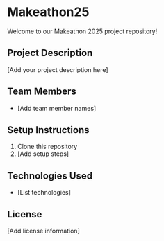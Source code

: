 # Makeathon25

Welcome to our Makeathon 2025 project repository!

## Project Description
[Add your project description here]

## Team Members
- [Add team member names]

## Setup Instructions
1. Clone this repository
2. [Add setup steps]

## Technologies Used
- [List technologies]

## License
[Add license information]